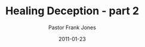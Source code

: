 ---
lunr: "true"
title: "Healing Deception - part 2"
author: "Pastor Frank Jones"
postDate: "01-23-2011"
date: 2011-01-23
category: "sermons"
slug: "2011/01/HealingDeception_pt2"
icon: microphone
audioLink: "HealingDeception_pt2"
tags: [healing]
mp3: "HealingDeception_pt2/01232011.mp3"
ogg: "HealingDeception_pt2/01232011.ogg"
linkurl: "https://archive.org/download/HealingDeception_pt2/HealingDeception_pt2_files.xml"
ipath: "https://archive.org/download/HealingDeception_pt2/01232011.mp3"
layout: sermon.html
---